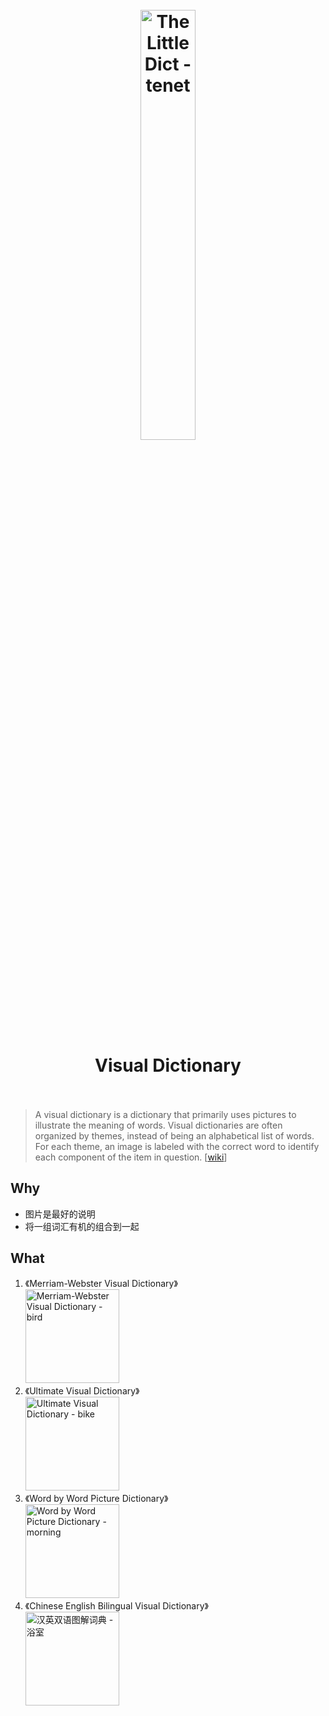 <h1 align="center">
<br>
	<a href="https://www.macmillandictionary.com/collocations/british/productivity#productivity__1">
<img src="https://i.imgur.com/CyXArMe.png" alt="The Little Dict - tenet" width="42%"/>
  </a>
  <br><br>
Visual Dictionary
  <br><br>
</h1>

> A visual dictionary is a dictionary that primarily uses pictures to illustrate the meaning of words. Visual dictionaries are often organized by themes, instead of being an alphabetical list of words. For each theme, an image is labeled with the correct word to identify each component of the item in question. [[wiki](https://www.wikiwand.com/en/Visual_dictionary)]


## Why 

* 图片是最好的说明
* 将一组词汇有机的组合到一起

## What

1. 《Merriam-Webster Visual Dictionary》 <br> <img src="https://i.imgur.com/bPgMBMn.png" alt="Merriam-Webster Visual Dictionary - bird" width="150"/>
1. 《Ultimate Visual Dictionary》 <br> <img src="https://i.imgur.com/cNFyrc0.png" alt="Ultimate Visual Dictionary - bike" width="150"/>
1. 《Word by Word Picture Dictionary》 <br> <img src="https://i.imgur.com/nplP9Ai.jpg" alt="Word by Word Picture Dictionary - morning" width="150"/>
1. 《Chinese English Bilingual Visual Dictionary》 <br> <img src="https://i.imgur.com/yLd2kag.jpeg" alt="汉英双语图解词典 - 浴室" width="150"/>



